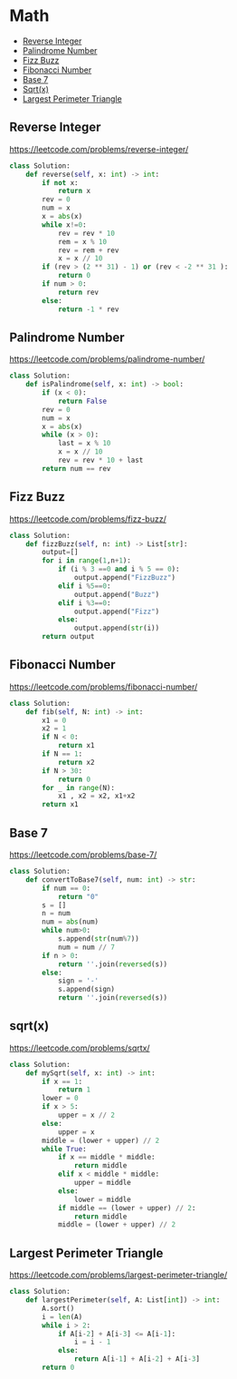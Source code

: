 # Math

+ [Reverse Integer](#reverse-integer)
+ [Palindrome Number](#palindrome-number)
+ [Fizz Buzz](#fizz-buzz)
+ [Fibonacci Number](#fibonacci-number)
+ [Base 7](#base-7)
+ [Sqrt(x)](#sqrtx)
+ [Largest Perimeter Triangle](#largest-perimeter-triangle)

## Reverse Integer

https://leetcode.com/problems/reverse-integer/

```python
class Solution:
    def reverse(self, x: int) -> int:
        if not x:
            return x
        rev = 0
        num = x
        x = abs(x)
        while x!=0:
            rev = rev * 10 
            rem = x % 10
            rev = rem + rev
            x = x // 10
        if (rev > (2 ** 31) - 1) or (rev < -2 ** 31 ):
            return 0
        if num > 0:
            return rev
        else:
            return -1 * rev
```

## Palindrome Number

https://leetcode.com/problems/palindrome-number/

```python
class Solution:
    def isPalindrome(self, x: int) -> bool:
        if (x < 0):
            return False
        rev = 0
        num = x
        x = abs(x)
        while (x > 0):
            last = x % 10    
            x = x // 10 
            rev = rev * 10 + last
        return num == rev
```

## Fizz Buzz

https://leetcode.com/problems/fizz-buzz/

```python
class Solution:
    def fizzBuzz(self, n: int) -> List[str]:
        output=[]
        for i in range(1,n+1):
            if (i % 3 ==0 and i % 5 == 0):
                output.append("FizzBuzz")
            elif i %5==0:
                output.append("Buzz")
            elif i %3==0:
                output.append("Fizz")
            else:
                output.append(str(i))           
        return output
```

## Fibonacci Number

https://leetcode.com/problems/fibonacci-number/

```python
class Solution:
    def fib(self, N: int) -> int:
        x1 = 0
        x2 = 1
        if N < 0:
            return x1
        if N == 1:
            return x2
        if N > 30:
            return 0
        for _ in range(N):
            x1 , x2 = x2, x1+x2
        return x1
```

## Base 7

https://leetcode.com/problems/base-7/

```python
class Solution:
    def convertToBase7(self, num: int) -> str:
        if num == 0:
            return "0"
        s = []
        n = num
        num = abs(num)
        while num>0:
            s.append(str(num%7))
            num = num // 7
        if n > 0:
            return ''.join(reversed(s))
        else:
            sign = '-'
            s.append(sign)
            return ''.join(reversed(s))
```

## sqrt(x)

https://leetcode.com/problems/sqrtx/

```python
class Solution:
    def mySqrt(self, x: int) -> int:
        if x == 1:
            return 1
        lower = 0
        if x > 5: 
            upper = x // 2
        else:
            upper = x
        middle = (lower + upper) // 2
        while True:
            if x == middle * middle:
                return middle
            elif x < middle * middle:
                upper = middle
            else:
                lower = middle
            if middle == (lower + upper) // 2:
                return middle
            middle = (lower + upper) // 2
```

## Largest Perimeter Triangle

https://leetcode.com/problems/largest-perimeter-triangle/

```python
class Solution:
    def largestPerimeter(self, A: List[int]) -> int:
        A.sort()
        i = len(A)
        while i > 2:
            if A[i-2] + A[i-3] <= A[i-1]:
                i = i - 1
            else:
                return A[i-1] + A[i-2] + A[i-3]
        return 0
```